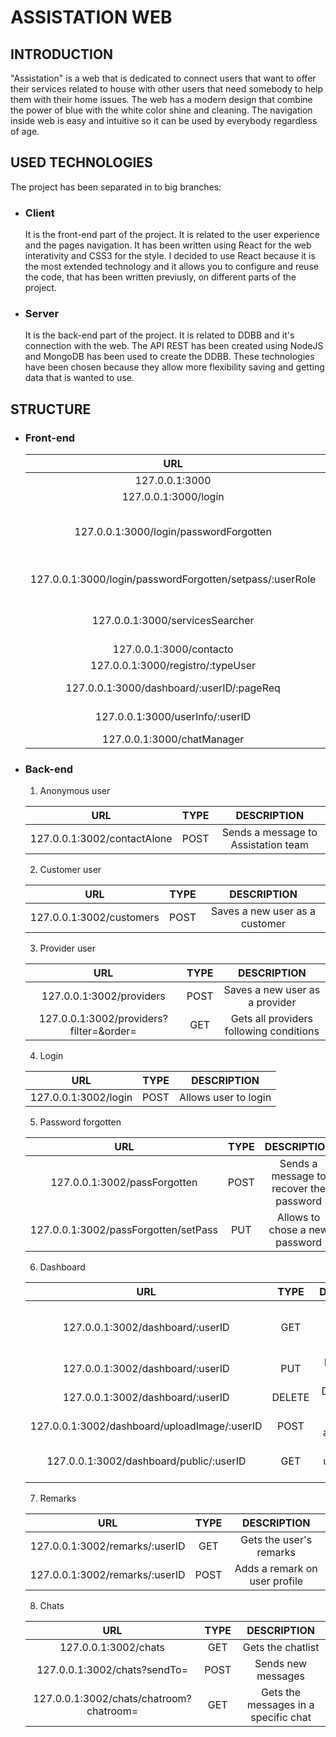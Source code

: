 # ASSISTATION WEB

## INTRODUCTION

"Assistation" is a web that is dedicated to connect users that want to offer their services related to house with other users that need somebody to help them with their home issues. The web has a modern design that combine the power of blue with the white color shine and cleaning. The navigation inside web is easy and intuitive so it can be used by everybody regardless of age.

## USED TECHNOLOGIES

The project has been separated in to big branches: 

 - ### Client

    It is the front-end part of the project. It is related to the user experience and the pages navigation. It has been written using React for the web interativity and CSS3 for the style. I decided to use React because it is the most extended technology and it allows you to configure and reuse the code, that has been written previusly, on different parts of the project.

 - ### Server 
 
    It is the back-end part of the project. It is related to DDBB and it's connection with the web. The API REST has been created using NodeJS and MongoDB has been used to create the DDBB. These technologies have been chosen because they allow more flexibility saving and getting data that is wanted to use.

## STRUCTURE

 - ### Front-end

    |                    URL                        |                 DESCRIPTION                           |
    |:-----------------------------------:          |:---------------------------------------:              | 
    |  127.0.0.1:3000                               |   Home page                                           |
    |  127.0.0.1:3000/login                         |   Login page                                          |
    |  127.0.0.1:3000/login/passwordForgotten       |   Page to get instructions to recover password        |
    |  127.0.0.1:3000/login/passwordForgotten/setpass/:userRole | Page to set the new password              |
    |  127.0.0.1:3000/servicesSearcher              |   Service searcher page                               |
    |  127.0.0.1:3000/contacto                      |   Contact page                                        |
    |  127.0.0.1:3000/registro/:typeUser            |   Sign up page                                        |
    |  127.0.0.1:3000/dashboard/:userID/:pageReq    |   User's menu page                                    |
    |  127.0.0.1:3000/userInfo/:userID              |   User's public info page                             |
    |  127.0.0.1:3000/chatManager                   |   Chat page                                           |
    
 - ### Back-end

    1. Anonymous user

    |                    URL          | TYPE    |                 DESCRIPTION             |
    |:-------------------------------:|:-------:|:---------------------------------------:| 
    |  127.0.0.1:3002/contactAlone    |POST     | Sends a message to Assistation team     |
    
    2. Customer user

    |                    URL          | TYPE    |                 DESCRIPTION             |
    |:-------------------------------:|:-------:|:---------------------------------------:| 
    |  127.0.0.1:3002/customers       |POST     | Saves a new user as a customer           |

    3. Provider user

    |                    URL                   | TYPE    |                 DESCRIPTION             |
    |:-------------------------------:         |:-------:|:---------------------------------------:| 
    |  127.0.0.1:3002/providers                |POST     | Saves a new user as a provider          |
    |  127.0.0.1:3002/providers?filter=&order= |GET      | Gets all providers following conditions |

    4. Login

    |                    URL     | TYPE    |                 DESCRIPTION             |
    |:--------------------------:|:-------:|:---------------------------------------:| 
    |  127.0.0.1:3002/login      |POST     | Allows user to login                    |

    5. Password forgotten

    |                    URL                 | TYPE    |                 DESCRIPTION             |
    |:-------------------------------:       |:-------:|:---------------------------------------:| 
    |  127.0.0.1:3002/passForgotten          |POST     | Sends a message to recover the password |
    |  127.0.0.1:3002/passForgotten/setPass  |PUT      | Allows to chose a new password          |

    6. Dashboard

    |                    URL                        | TYPE  |                 DESCRIPTION             |
    |:-------------------------------:              |:-----:|:---------------------------------------:| 
    |  127.0.0.1:3002/dashboard/:userID             |GET    | Gets the user's personal information    |
    |  127.0.0.1:3002/dashboard/:userID             |PUT    | Modifies the user's data                |
    |  127.0.0.1:3002/dashboard/:userID             |DELETE | Deactivates a user                      |
    |  127.0.0.1:3002/dashboard/uploadImage/:userID |POST   | Upload an avatar image                  |
    |  127.0.0.1:3002/dashboard/public/:userID      |GET    | Gets the user's public information      |

    7. Remarks

    |                    URL               | TYPE  |                 DESCRIPTION          |
    |:-------------------------------:     |:-----:|:------------------------------------:| 
    |  127.0.0.1:3002/remarks/:userID      |GET    | Gets the user's remarks              |
    |  127.0.0.1:3002/remarks/:userID      |POST   | Adds a remark on user profile        |

    8. Chats

    |                    URL                   | TYPE  |                 DESCRIPTION            |
    |:---------------------------:             |:-----:|:------------------------------------:  | 
    |  127.0.0.1:3002/chats                    |GET    | Gets the chatlist                      |
    |  127.0.0.1:3002/chats?sendTo=            |POST   | Sends new messages                     |
    |  127.0.0.1:3002/chats/chatroom?chatroom= |GET    | Gets the messages in a specific chat   |
